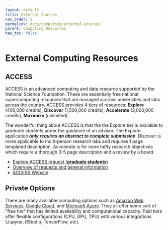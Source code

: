 ```yaml
---
layout: default
title: External Sources
nav_order: 3
permalink: docs/computing/external-sources
parent: Computing Resources
has_toc: false
---
```


# External Computing Resources

## ACCESS

ACCESS is an advanced computing and data resource supported by the National Science Foundation.  These are essentially free national supercomputing resources that are managed accross universities and labs across the country.  ACCESS provides 4 tiers of resources: **Explore** (400,000 credits), **Discover** (1,500,000 credits), **Accelerate** (3,000,000 credits), **Maximize** (unlimited).

The wonderful thing about ACCESS is that the the Explore tier is available to *graduate students* under the guidance of an advisor.  The Explore application ***only requires an abstract to complete submission***.  Discover is more applicable to multi-person research labs and requires 1 page templated description. Accelerate is for more hefty research objectives which require a thorough 3-5 page description and a review by a board.

- [Explore ACCESS request (**graduate students**)](https://allocations.access-ci.org/preparing-your-explore-access-request)
- [Overview of requests and general information](https://allocations.access-ci.org/prepare-requests-overview)
- [ACCESS Website](https://allocations.access-ci.org/)

## Private Options

There are many available computing options such as [Amazon Web Services](https://aws.amazon.com/), [Google Cloud](https://cloud.google.com/), and [Microsoft Azure](https://azure.microsoft.com/).  They all offer some sort of "free tier" that has limited availability and computational capacity.  Paid tiers offer flexible configurations (CPU, GPU, TPU) with various integrations (Jupyter, RStudio, TensorFlow, etc).